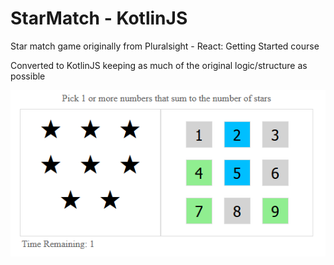 # StarMatch - KotlinJS
Star match game originally from Pluralsight - React: Getting Started course

Converted to KotlinJS keeping as much of the original logic/structure as possible

![alt tag](https://github.com/asheragy/KotlinJS-StarMatch/raw/master/screenshot.png)